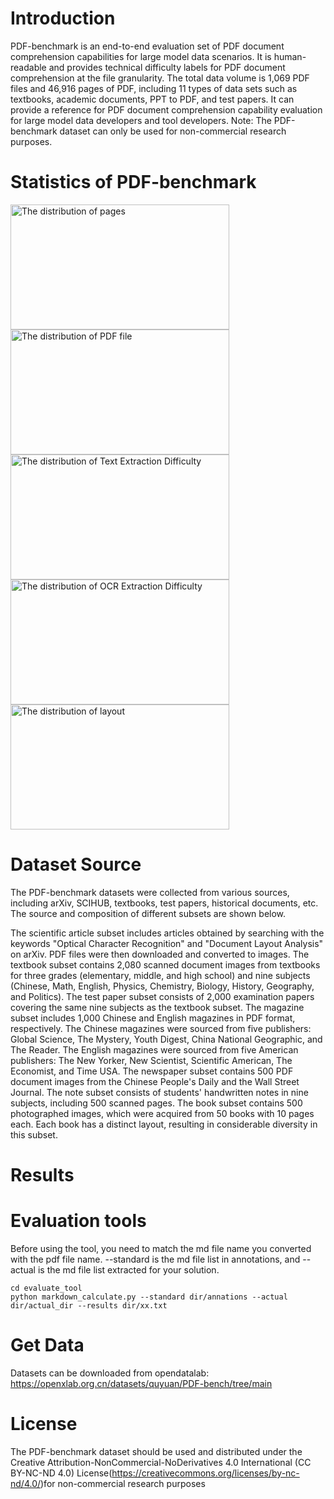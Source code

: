 # Introduction
   PDF-benchmark is an end-to-end evaluation set of PDF document comprehension capabilities for large model data scenarios. It is human-readable and provides technical difficulty labels for PDF document comprehension at the file granularity. The total data volume is 1,069 PDF files and 46,916 pages of PDF, including 11 types of data sets such as textbooks, academic documents, PPT to PDF, and test papers. It can provide a reference for PDF document comprehension capability evaluation for large model data developers and tool developers.
   Note: The PDF-benchmark dataset can only be used for non-commercial research purposes. 

# Statistics of PDF-benchmark

<img src="https://github.com/quyuan01/pdf-extract-bench/assets/102640628/afe90ec7-9277-4303-b177-e619be749913" width="350" height="200" alt="The distribution of pages">  

<img src="https://github.com/quyuan01/pdf-extract-bench/assets/102640628/069c12e8-97fb-4961-8a5d-9d5e93b62c8f" width="350" height="200" alt="The distribution of PDF file">  

<img src="https://github.com/quyuan01/pdf-extract-bench/assets/102640628/2aa4c6bd-bd31-48e2-8c02-6e03b50d63a9" width="350" height="200" alt="The distribution of Text Extraction Difficulty">  

<img src="https://github.com/quyuan01/pdf-extract-bench/assets/102640628/cbf7c4d8-1bfb-4541-9deb-52f485f86f35" width="350" height="200" alt="The distribution of OCR Extraction Difficulty">  

<img src="https://github.com/quyuan01/pdf-extract-bench/assets/102640628/faa35a3a-0f68-4ed8-bd5c-fe8105a20125" width="350" height="200" alt="The distribution of layout">  

# Dataset Source
The PDF-benchmark datasets were collected from various sources, including arXiv, SCIHUB, textbooks, test papers, historical documents, etc. The source and composition of different subsets are shown below.

The scientific article subset includes articles obtained by searching with the keywords "Optical Character Recognition" and "Document Layout Analysis" on arXiv. PDF files were then downloaded and converted to images.
The textbook subset contains 2,080 scanned document images from textbooks for three grades (elementary, middle, and high school) and nine subjects (Chinese, Math, English, Physics, Chemistry, Biology, History, Geography, and Politics).
The test paper subset consists of 2,000 examination papers covering the same nine subjects as the textbook subset.
The magazine subset includes 1,000 Chinese and English magazines in PDF format, respectively. The Chinese magazines were sourced from five publishers: Global Science, The Mystery, Youth Digest, China National Geographic, and The Reader. The English magazines were sourced from five American publishers: The New Yorker, New Scientist, Scientific American, The Economist, and Time USA.
The newspaper subset contains 500 PDF document images from the Chinese People's Daily and the Wall Street Journal.
The note subset consists of students' handwritten notes in nine subjects, including 500 scanned pages.
The book subset contains 500 photographed images, which were acquired from 50 books with 10 pages each. Each book has a distinct layout, resulting in considerable diversity in this subset.


# Results


# Evaluation tools
 Before using the tool, you need to match the md file name you converted with the pdf file name. --standard is the md file list in annotations, and --actual is the md file list extracted for your solution.

```
cd evaluate_tool
python markdown_calculate.py --standard dir/annations --actual dir/actual_dir --results dir/xx.txt
```


# Get Data
Datasets can be downloaded from opendatalab: https://openxlab.org.cn/datasets/quyuan/PDF-bench/tree/main

# License
The PDF-benchmark dataset should be used and distributed under the Creative Attribution-NonCommercial-NoDerivatives 4.0 International (CC BY-NC-ND 4.0) License(https://creativecommons.org/licenses/by-nc-nd/4.0/)for non-commercial research purposes

